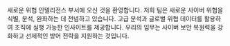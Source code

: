 새로운 위협 인텔리전스 부서에 오신 것을 환영합니다. 저희 팀은 새로운 사이버 위협을 식별, 분석, 완화하는 데 전념하고 있습니다. 고급 분석과 글로벌 위협 데이터를 활용하여 조직에 실행 가능한 인사이트를 제공합니다. 우리의 임무는 사이버 보안 복원력을 강화하고 선제적인 방어 전략을 지원하는 것입니다.